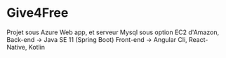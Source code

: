 # Give4Free
Projet sous Azure Web app, et serveur Mysql sous option EC2 d'Amazon,
Back-end  -> Java SE 11 (Spring Boot)
Front-end -> Angular Cli, React-Native, Kotlin
